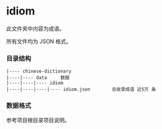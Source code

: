 # idiom

此文件夹中内容为成语。

所有文件均为 JSON 格式。

### 目录结构

```text
|---- chinese-dictionary
|----|---- data     数据
|----|----|---- idiom
|----|----|----|---- idiom.json        总收录成语 近5万 条
```

### 数据格式

参考项目根目录项目说明。